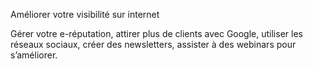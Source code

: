 Améliorer votre visibilité sur internet


Gérer votre e-réputation, attirer plus de clients avec Google, utiliser les réseaux sociaux, créer des newsletters, assister à des webinars pour s’améliorer.